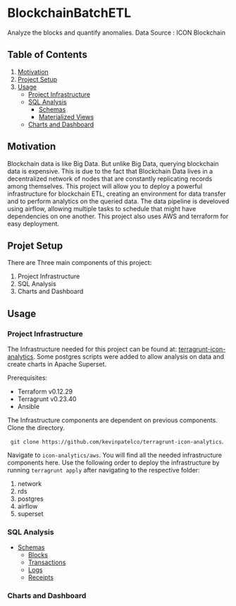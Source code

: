# BlockchainBatchETL

Analyze the blocks and quantify anomalies. Data Source : ICON Blockchain

## Table of Contents
1. [Motivation](#Motivation)
2. [Project Setup](#Project-Setup)
3. [Usage](#Usage)
    - [Project Infrastructure](#Project-Infrastructure)
    - [SQL Analysis](#SQL-Analysis)
        - [Schemas](https://github.com/kevinpatelco/BlockchainBatchETL/blob/main/schemas.md#sql-schemas)
        - [Materialized Views](https://github.com/kevinpatelco/BlockchainBatchETL/blob/main/mv.md#materialized-views)
    - [Charts and Dashboard](#Charts-and-Dashboard)

## Motivation
Blockchain data is like Big Data. But unlike Big Data, querying blockchain data is expensive. This is due to the fact that Blockchain Data lives in a decentralized network of nodes that are constantly replicating records among themselves. This project will allow you to deploy a powerful infrastructure for blockchain ETL, creating an environment for data transfer and to perform analytics on the queried data. The data pipeline is develoved using airflow, allowing multiple tasks to schedule that might have dependencies on one another. This project also uses AWS and terraform for easy deployment. 

## Projet Setup
There are Three main components of this project: 
1. Project Infrastructure
2. SQL Analysis  
3. Charts and Dashboard

## Usage 

### Project Infrastructure
The Infrastructure needed for this project can be found at: [terragrunt-icon-analytics](https://github.com/kevinpatelco/terragrunt-icon-analytics). Some postgres scripts were added to allow analysis on data and create charts in Apache Superset. 

Prerequisites:
* Terraform v0.12.29
* Terragrunt v0.23.40
* Ansible


The Infrastructure components are dependent on previous components. Clone the directory. 
 
 ``` git clone https://github.com/kevinpatelco/terragrunt-icon-analytics```.
 
Navigate to ```icon-analytics/aws```. You will find all the needed infrastructure components here. Use the following order to deploy the infrastructure by running ```terragrunt apply``` after navigating to the respective folder: 

  1. network
  2. rds
  3. postgres
  4. airflow
  5. superset

### SQL Analysis  

- [Schemas](https://github.com/kevinpatelco/BlockchainBatchETL/blob/main/schemas.md#sql-schemas)
  - [Blocks](https://github.com/kevinpatelco/BlockchainBatchETL/blob/main/schemas.md#blocks)
  - [Transactions](https://github.com/kevinpatelco/BlockchainBatchETL/blob/main/schemas.md#transactions)
  - [Logs](https://github.com/kevinpatelco/BlockchainBatchETL/blob/main/schemas.md#logs)
  - [Receipts](https://github.com/kevinpatelco/BlockchainBatchETL/blob/main/schemas.md#Receipts)

### Charts and Dashboard 



